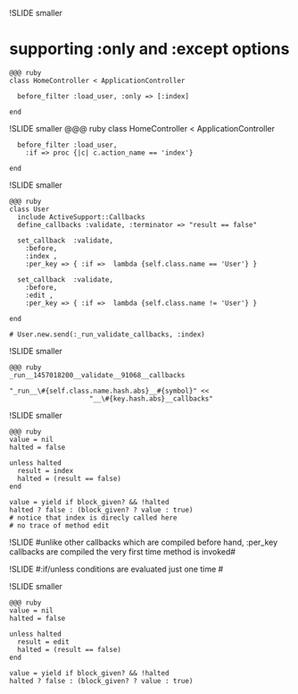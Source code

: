 !SLIDE smaller
# supporting :only and :except options #
    @@@ ruby
    class HomeController < ApplicationController

      before_filter :load_user, :only => [:index]

    end

!SLIDE smaller
    @@@ ruby
    class HomeController < ApplicationController

      before_filter :load_user, 
        :if => proc {|c| c.action_name == 'index'}

    end



!SLIDE smaller

    @@@ ruby
    class User
      include ActiveSupport::Callbacks
      define_callbacks :validate, :terminator => "result == false"
      
      set_callback  :validate, 
        :before, 
        :index , 
        :per_key => { :if =>  lambda {self.class.name == 'User'} }

      set_callback  :validate, 
        :before, 
        :edit , 
        :per_key => { :if =>  lambda {self.class.name != 'User'} }

    end

    # User.new.send(:_run_validate_callbacks, :index)

!SLIDE smaller

    @@@ ruby
    _run__1457018200__validate__91068__callbacks

    "_run__\#{self.class.name.hash.abs}__#{symbol}" << 
                        "__\#{key.hash.abs}__callbacks"

!SLIDE smaller

    @@@ ruby
    value = nil
    halted = false

    unless halted
      result = index
      halted = (result == false)
    end

    value = yield if block_given? && !halted
    halted ? false : (block_given? ? value : true)
    # notice that index is direcly called here
    # no trace of method edit

!SLIDE 
#unlike other callbacks which are compiled before hand, :per_key callbacks are compiled the very first time method is invoked#

!SLIDE 
#:if/unless conditions are evaluated just one time #

!SLIDE smaller

    @@@ ruby
    value = nil
    halted = false

    unless halted
      result = edit
      halted = (result == false)
    end

    value = yield if block_given? && !halted
    halted ? false : (block_given? ? value : true)


